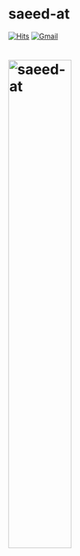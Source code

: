 <h1> saeed-at </h1>

[![Hits](https://hits.seeyoufarm.com/api/count/incr/badge.svg?url=https%3A%2F%2Fgithub.com%2Fsaeed-at&count_bg=%2379C83D&title_bg=%23555555&icon=addthis.svg&icon_color=%23E5BABA&title=hits&edge_flat=false)](https://hits.seeyoufarm.com)
[![Gmail](https://img.shields.io/badge/-Gmail-c14438?style=flat&logo=Gmail&logoColor=white)](mailto:saeed.alijani@gmail.com)

# <img width="50%"  src="https://github-readme-streak-stats.herokuapp.com/?user=saeed-at&" alt="saeed-at" />
</div>
